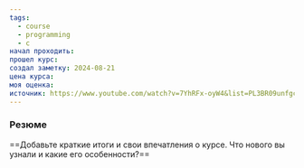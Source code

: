 ```yaml
---
tags:
  - course
  - programming
  - c
начал проходить: 
прошел курс: 
создал заметку: 2024-08-21
цена курса: 
моя оценка: 
источник: https://www.youtube.com/watch?v=7YhRFx-oyW4&list=PL3BR09unfgchRxdDws74aY4mlSk9eYGEs
---
```


### Резюме
==Добавьте краткие итоги и свои впечатления о курсе. Что нового вы узнали и какие его особенности?==